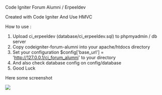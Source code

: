 Code Igniter Forum Alumni / Erpeeldev 

Created with Code Igniter And Use HMVC


How to use :

1. Upload ci_erpeeldev (database/ci_erpeeldev.sql) to phpmyadmin / db server
2. Copy codeigniter-forum-alumni into your apache/htdocs directory
3. Set your configuration $config['base_url']	= 'http://127.0.0.1/ci_forum_alumni' to your directory
4. And also check database config on config/database
5. Good Luck


Here some screenshot

![]({{site.baseurl}}/http://postimg.org/image/5w85dcl87/)

